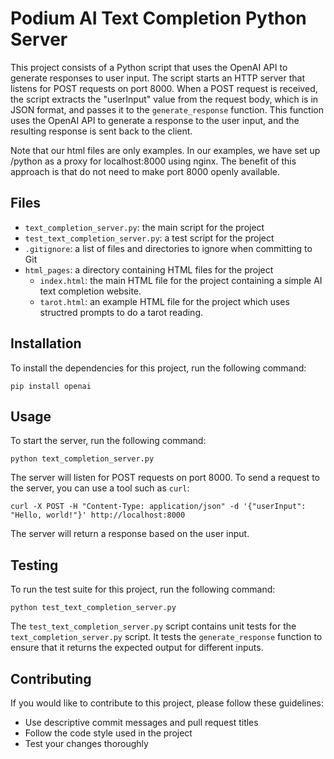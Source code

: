 # Podium AI Text Completion Python Server

This project consists of a Python script that uses the OpenAI API to generate responses to user input. The script starts an HTTP server that listens for POST requests on port 8000. When a POST request is received, the script extracts the "userInput" value from the request body, which is in JSON format, and passes it to the `generate_response` function. This function uses the OpenAI API to generate a response to the user input, and the resulting response is sent back to the client. 

Note that our html files are only examples. In our examples, we have set up /python as a proxy for localhost:8000 using nginx. The benefit of this approach is that do not need to make port 8000 openly available. 

## Files

- `text_completion_server.py`: the main script for the project
- `test_text_completion_server.py`: a test script for the project
- `.gitignore`: a list of files and directories to ignore when committing to Git
- `html_pages`: a directory containing HTML files for the project
  - `index.html`: the main HTML file for the project containing a simple AI text completion website.
  - `tarot.html`: an example HTML file for the project which uses structred prompts to do a tarot reading.

## Installation

To install the dependencies for this project, run the following command:

`pip install openai`

## Usage

To start the server, run the following command:

`python text_completion_server.py`

The server will listen for POST requests on port 8000. To send a request to the server, you can use a tool such as `curl`:

`curl -X POST -H "Content-Type: application/json" -d '{"userInput": "Hello, world!"}' http://localhost:8000`

The server will return a response based on the user input.

## Testing

To run the test suite for this project, run the following command:

`python test_text_completion_server.py`

The `test_text_completion_server.py` script contains unit tests for the `text_completion_server.py` script. It tests the `generate_response` function to ensure that it returns the expected output for different inputs.

## Contributing

If you would like to contribute to this project, please follow these guidelines:

- Use descriptive commit messages and pull request titles
- Follow the code style used in the project
- Test your changes thoroughly

